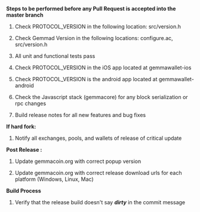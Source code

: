 **Steps to be performed before any Pull Request is accepted into the master branch**

  1. Check PROTOCOL_VERSION in the following location: src/version.h

  2. Check Gemmad Version in the following locations: configure.ac, src/version.h

  3. All unit and functional tests pass

  4. Check PROTOCOL_VERSION in the iOS app located at gemmawallet-ios

  5. Check PROTOCOL_VERSION is the android app located at gemmawallet-android

  6. Check the Javascript stack (gemmacore) for any block serialization or rpc changes
  
  7. Build release notes for all new features and bug fixes

**If hard fork:**

  1. Notify all exchanges, pools, and wallets of release of critical update

**Post Release :**

  1. Update gemmacoin.org with correct popup version
  
  2. Update gemmacoin.org with correct release download urls for each platform (Windows, Linux, Mac)

**Build Process**

  1. Verify that the release build doesn't say ***dirty*** in the commit message

